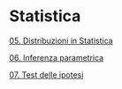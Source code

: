 # Statistica

[05. Distribuzioni in Statistica](05.%20Distribuzioni%20in%20Statistica.md)

[06. Inferenza parametrica](06.%20Inferenza%20parametrica.md) 

[07. Test delle ipotesi](07.%20Test%20delle%20ipotesi.md) 